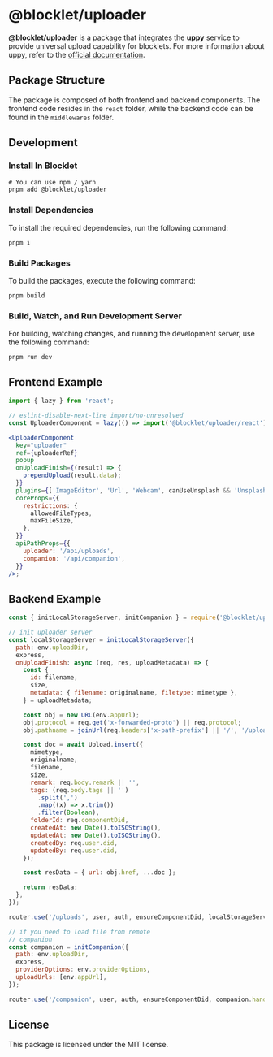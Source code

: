 # @blocklet/uploader

**@blocklet/uploader** is a package that integrates the **uppy** service to provide universal upload capability for blocklets. For more information about uppy, refer to the [official documentation](https://uppy.io/docs/quick-start/).

## Package Structure

The package is composed of both frontend and backend components. The frontend code resides in the `react` folder, while the backend code can be found in the `middlewares` folder.

## Development

### Install In Blocklet

```
# You can use npm / yarn
pnpm add @blocklet/uploader
```

### Install Dependencies

To install the required dependencies, run the following command:

```
pnpm i
```

### Build Packages

To build the packages, execute the following command:

```
pnpm build
```

### Build, Watch, and Run Development Server

For building, watching changes, and running the development server, use the following command:

```
pnpm run dev
```

## Frontend Example

```jsx
import { lazy } from 'react';

// eslint-disable-next-line import/no-unresolved
const UploaderComponent = lazy(() => import('@blocklet/uploader/react').then((res) => ({ default: res.Uploader })));

<UploaderComponent
  key="uploader"
  ref={uploaderRef}
  popup
  onUploadFinish={(result) => {
    prependUpload(result.data);
  }}
  plugins={['ImageEditor', 'Url', 'Webcam', canUseUnsplash && 'Unsplash'].filter(Boolean)}
  coreProps={{
    restrictions: {
      allowedFileTypes,
      maxFileSize,
    },
  }}
  apiPathProps={{
    uploader: '/api/uploads',
    companion: '/api/companion',
  }}
/>;
```

## Backend Example

```javascript
const { initLocalStorageServer, initCompanion } = require('@blocklet/uploader/middlewares');

// init uploader server
const localStorageServer = initLocalStorageServer({
  path: env.uploadDir,
  express,
  onUploadFinish: async (req, res, uploadMetadata) => {
    const {
      id: filename,
      size,
      metadata: { filename: originalname, filetype: mimetype },
    } = uploadMetadata;

    const obj = new URL(env.appUrl);
    obj.protocol = req.get('x-forwarded-proto') || req.protocol;
    obj.pathname = joinUrl(req.headers['x-path-prefix'] || '/', '/uploads', filename);

    const doc = await Upload.insert({
      mimetype,
      originalname,
      filename,
      size,
      remark: req.body.remark || '',
      tags: (req.body.tags || '')
        .split(',')
        .map((x) => x.trim())
        .filter(Boolean),
      folderId: req.componentDid,
      createdAt: new Date().toISOString(),
      updatedAt: new Date().toISOString(),
      createdBy: req.user.did,
      updatedBy: req.user.did,
    });

    const resData = { url: obj.href, ...doc };

    return resData;
  },
});

router.use('/uploads', user, auth, ensureComponentDid, localStorageServer.handle);

// if you need to load file from remote
// companion
const companion = initCompanion({
  path: env.uploadDir,
  express,
  providerOptions: env.providerOptions,
  uploadUrls: [env.appUrl],
});

router.use('/companion', user, auth, ensureComponentDid, companion.handle);
```

## License

This package is licensed under the MIT license.

